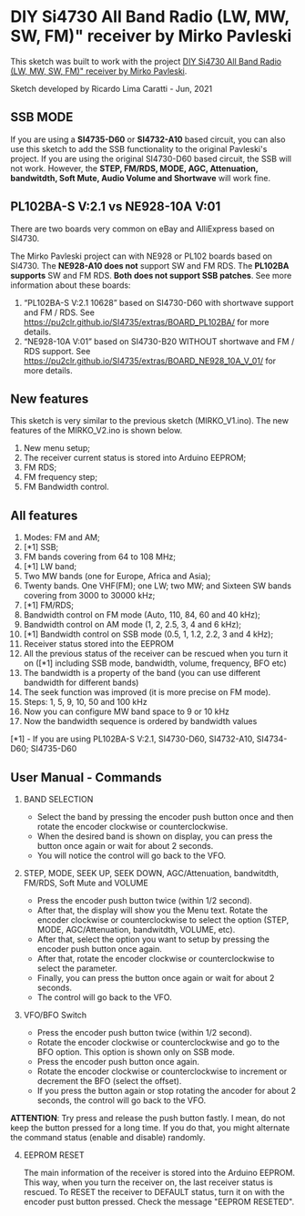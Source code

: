 # DIY Si4730 All Band Radio (LW, MW, SW, FM)" receiver by Mirko Pavleski

This sketch was built to work with the project [DIY Si4730 All Band Radio (LW, MW, SW, FM)" receiver by Mirko Pavleski](Thttps://create.arduino.cc/projecthub/mircemk/diy-si4730-all-band-radio-lw-mw-sw-fm-1894d9). 

Sketch developed by Ricardo Lima Caratti - Jun, 2021

## SSB MODE

If you are using a __SI4735-D60__ or __SI4732-A10__ based circuit, you can also use this sketch to add the SSB functionality  to the original Pavleski's project. If you are using the original SI4730-D60 based circuit, the SSB will not work. However, the __STEP, FM/RDS, MODE, AGC, Attenuation, bandwitdth, Soft Mute, Audio Volume and Shortwave__ will work fine. 

## PL102BA-S V:2.1 vs NE928-10A V:01

There are two boards very common on eBay and AlliExpress based on SI4730.

The Mirko Pavleski project can with  NE928 or PL102 boards based on SI4730.  The __NE928-A10 does not__ support SW and FM RDS. The __PL102BA supports__ SW and FM RDS. __Both does not support SSB patches__. See more information about these boards: 

1. “PL102BA-S V:2.1 10628” based on SI4730-D60 with shortwave support and FM / RDS. 
   See https://pu2clr.github.io/SI4735/extras/BOARD_PL102BA/ for more details.
2. “NE928-10A V:01” based on SI4730-B20 WITHOUT shortwave and FM / RDS support. 
   See https://pu2clr.github.io/SI4735/extras/BOARD_NE928_10A_V_01/ for more details. 


## New features

This sketch is very similar to the previous sketch (MIRKO_V1.ino). The new features of the MIRKO_V2.ino is shown below.


1. New menu setup;
2. The receiver current status is stored into Arduino EEPROM;
3. FM RDS;
4. FM frequency step;
5. FM Bandwidth control.

## All features 

1. Modes: FM and AM; 
2. [*1] SSB; 
3. FM bands covering from 64 to 108 MHz;
4. [*1] LW band; 
5. Two MW bands (one for Europe, Africa and Asia);
6. Twenty bands. One VHF(FM); one LW; two MW; and Sixteen SW bands covering from 3000 to 30000 kHz;
7. [*1] FM/RDS; 
8. Bandwidth control on FM mode (Auto, 110, 84, 60 and 40 kHz);
9. Bandwidth control on AM mode (1, 2, 2.5, 3, 4 and 6 kHz);
10. [*1] Bandwidth control on SSB mode (0.5, 1, 1.2, 2.2, 3 and 4 kHz);
11. Receiver status stored into the EEPROM
12. All the previous status of the receiver can be rescued when you turn it on ([*1] including SSB mode, bandwidth, volume, frequency, BFO etc)
13. The bandwidth is a property of the band (you can use different bandwidth for different bands)
14. The seek function was improved (it is more precise on FM mode). 
15. Steps: 1, 5, 9, 10, 50 and 100 kHz
16. Now you can configure MW band space to 9 or 10 kHz
17. Now the bandwidth sequence is ordered by bandwidth values

[*1] - If you are using PL102BA-S V:2.1, SI4730-D60, SI4732-A10,  SI4734-D60; SI4735-D60


## User Manual - Commands

1. BAND SELECTION

   * Select the band by pressing the encoder push button once and then rotate the encoder clockwise or counterclockwise.
   * When the desired band is shown on display, you  can press the button once again or wait for about 2 seconds. 
   * You will notice the control will go back to the VFO.

2. STEP, MODE, SEEK UP, SEEK DOWN, AGC/Attenuation, bandwitdth, FM/RDS, Soft Mute and VOLUME

     * Press the encoder push button twice (within 1/2 second).
     * After that, the display will show you the Menu text. Rotate the encoder clockwise or counterclockwise to select the option (STEP, MODE, AGC/Attenuation, bandwitdth, VOLUME, etc). 
     * After that, select the option you want to setup by pressing the encoder push button once again. 
     * After that, rotate the encoder clockwise or counterclockwise to select the parameter.
     * Finally, you can press the button once again or wait for about 2 seconds. 
     * The control will go back to the VFO.  

3. VFO/BFO Switch 

    * Press the encoder push button twice (within 1/2 second).
    * Rotate the encoder clockwise or counterclockwise and go to the BFO option. This option is shown only on SSB mode. 
    * Press the encoder push button once again. 
    * Rotate the encoder clockwise or counterclockwise to increment or decrement the BFO (select the offset).
    * If you press the button again or stop rotating the ancoder for about 2 seconds, the control will go back to the VFO. 

__ATTENTION__: Try press and release the push button fastly. I mean, do not keep the button pressed for a long time. If you do that, you might alternate the command status (enable and disable) randomly. 

4. EEPROM RESET

   The main information of the receiver is stored into the Arduino EEPROM. This way, when you turn the receiver on, the last receiver status is rescued. To RESET the receiver to DEFAULT status, turn it on with the encoder pust button pressed. Check the message "EEPROM RESETED". 


